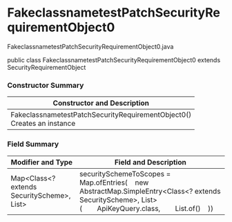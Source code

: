 # FakeclassnametestPatchSecurityRequirementObject0
FakeclassnametestPatchSecurityRequirementObject0.java

public class FakeclassnametestPatchSecurityRequirementObject0
extends SecurityRequirementObject

### Constructor Summary
| Constructor and Description |
| --------------------------- |
| FakeclassnametestPatchSecurityRequirementObject0()<br>Creates an instance |

### Field Summary
| Modifier and Type | Field and Description |
| ----------------- | --------------------- |
| Map<Class<? extends SecurityScheme>, List<String>> | securitySchemeToScopes = Map.ofEntries(&nbsp;&nbsp;&nbsp;&nbsp;new AbstractMap.SimpleEntry<Class<? extends SecurityScheme>, List<String>>(&nbsp;&nbsp;&nbsp;&nbsp;&nbsp;&nbsp;&nbsp;&nbsp;ApiKeyQuery.class,&nbsp;&nbsp;&nbsp;&nbsp;&nbsp;&nbsp;&nbsp;&nbsp;List.of()&nbsp;&nbsp;&nbsp;&nbsp;)) |
